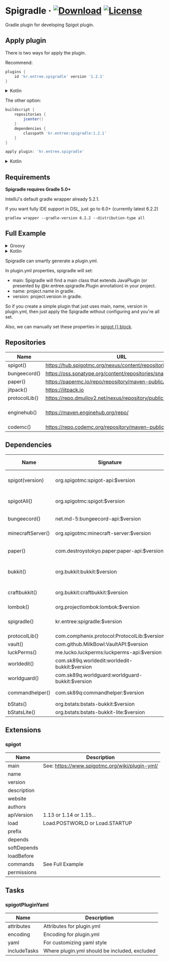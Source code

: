# Spigradle &middot; [ ![Download](https://api.bintray.com/packages/entrypointkr/Spigradle/spigradle/images/download.svg?version=latest)](https://bintray.com/entrypointkr/Spigradle/spigradle/_latestVersion) [![License](https://img.shields.io/github/license/EntryPointKR/Spigradle.svg)](https://github.com/EntryPointKR/Spigradle/blob/master/LICENSE) 

Gradle plugin for developing Spigot plugin.

## Apply plugin

There is two ways for apply the plugin.

Recommend:

```groovy
plugins {
    id 'kr.entree.spigradle' version '1.2.1'
}
```

<details>
<summary>Kotlin</summary>

```kotlin
plugins {
    id("kr.entree.spigradle") version "1.2.1"
}
```

</details>

The other option:

```groovy
buildscript {
    repositories {
        jcenter()
    }
    dependencies {
        classpath 'kr.entree:spigradle:1.2.1'
    }
}

apply plugin: 'kr.entree.spigradle'
```

<details>
<summary>Kotlin</summary>

```kotlin
buildscript {
    repositories {
        jcenter()
    }
    dependencies {
        classpath("kr.entree:spigradle:1.2.1")
    }
}

apply(plugin = "kr.entree.spigradle")
```

</details>

## Requirements

**Spigradle requires Gradle 5.0+**

IntelliJ's default gradle wrapper already 5.2.1.

If you want fully IDE support in DSL, just go to 6.0+ (currently latest 6.2.2)

```
gradlew wrapper --gradle-version 6.2.2 --distribution-type all
```

## Full Example

<details>
<summary>Groovy</summary>
<p>

```groovy
plugins {
    id 'java'
    id 'kr.entree.spigradle' version '1.2.1'
}

group 'org.example'
version '1.0-SNAPSHOT'

sourceCompatibility = 1.8

repositories {
    mavenCentral()
    protocolLib()
    jitpack() // For vault
}

dependencies {
    compileOnly paper('1.15.1') // Or spigot()
    compileOnly protocolLib()
    compileOnly vault()
    testImplementation 'junit:junit:4.12'
}

spigot {
    authors = ['Me']
    depends = ['ProtocolLib']
    apiVersion = '1.15'
    load = STARTUP
    commands {
        give {
            aliases = ['i']
            description = 'Give command.'
            permission = 'test.foo'
            permissionMessage = 'You do not have permission!'
            usage = '/<command> [test|stop]'
        }
    }
    permissions {
        'test.foo' {
            description = 'Allows foo command'
            defaults = 'true'
        }
        'test.*' {
            description = 'Wildcard permission'
            defaults = 'op'
            children = ['test.foo': true]
        }
    }
}
```

</p>
</details>

<details>
<summary>Kotlin</summary>
<p>

```kotlin
import kr.entree.spigradle.attribute.*
import kr.entree.spigradle.kotlin.*

plugins {
    kotlin("jvm") version "1.3.70"
    id("kr.entree.spigradle") version "1.2.1"
}

group = "org.example"
version = "1.0-SNAPSHOT"

repositories {
    mavenCentral()
    protocolLib()
    jitpack() // For vault
}

dependencies {
    compileOnly(paper("1.15.1")) // Or spigot()
    compileOnly(protocolLib())
    compileOnly(vault())
    testImplementation("junit:junit:4.12")
}

spigot {
    authors = listOf("Me")
    depends = listOf("ProtocolLib")
    apiVersion = "1.15"
    load = Load.STARTUP
    commands {
        create("give") {
            aliases = listOf("i")
            description = "Give command."
            permission = "test.foo"
            permissionMessage = "You do not have permission!"
            usage = "/<command> [test|stop]"
        }
    }
    permissions {
        create("test.foo") {
            description = "Allows foo command"
            defaults = "true"
        }
        create("test.*") {
            description = "Wildcard permission"
            defaults = "op"
            children = mapOf("test.foo" to true)
        }
    }
}
```

</p>
</details>

Spigradle can smartly generate a plugin.yml.

In plugin.yml properties, spigradle will set:

- main: Spigradle will find a main class that extends JavaPlugin (or presented by @kr.entree.spigradle.Plugin annotation) in your project.
- name: project.name in gradle.
- version: project.version in gradle.

So if you create a simple plugin that just uses main, name, version in plugin.yml, then just apply the Spigradle without configuring and you're all set.

Also, we can manually set these properties in [spigot {} block](https://github.com/EntryPointKR/Spigradle#spigot).

## Repositories

|  Name         |  URL                                                           | Relations                               | Aliases  |
|---------------|----------------------------------------------------------------|-----------------------------------------|----------|
| spigot()      | https://hub.spigotmc.org/nexus/content/repositories/snapshots/ |                                         |          |
| bungeecord()  | https://oss.sonatype.org/content/repositories/snapshots/       |                                         |          |
| paper()       | https://papermc.io/repo/repository/maven-public/               |                                         |          |
| jitpack()     | https://jitpack.io                                             | Vault                                   | vault()  |
| protocolLib() | https://repo.dmulloy2.net/nexus/repository/public/             |                                         |          |
| enginehub()   | https://maven.enginehub.org/repo/                              | worldguard, worldedit, commandhelper... |          |
| codemc()      | https://repo.codemc.org/repository/maven-public/               | BStats                                  | bStats() |

## Dependencies

|  Name             |  Signature                                      | Default version          |
|-------------------|-------------------------------------------------|--------------------------|
| spigot(version)   | org.spigotmc:spigot-api:$version                | 1.15.2-R0.1-SNAPSHOT     |
| spigotAll()       | org.spigotmc:spigot:$version                    | 1.15.2-R0.1-SNAPSHOT     |
| bungeecord()      | net.md-5:bungeecord-api:$version                | 1.15-SNAPSHOT
| minecraftServer() | org.spigotmc:minecraft-server:$version          | 1.15.2-SNAPSHOT          |
| paper()           | com.destroystokyo.paper:paper-api:$version      | 1.15.2-R0.1-SNAPSHOT     |
| bukkit()          | org.bukkit:bukkit:$version                      | 1.15.2-R0.1-SNAPSHOT     |
| craftbukkit()     | org.bukkit:craftbukkit:$version                 | 1.15.2-R0.1-SNAPSHOT     |
| lombok()          | org.projectlombok:lombok:$version               | 1.18.12                  |
| spigradle()       | kr.entree:spigradle:$version                    | What version you applied |
| protocolLib()     | com.comphenix.protocol:ProtocolLib:$version     | 4.4.0                    |
| vault()           | com.github.MilkBowl:VaultAPI:$version           | 1.7                      |
| luckPerms()       | me.lucko.luckperms:luckperms-api:$version       | 5.0                      |
| worldedit()       | com.sk89q.worldedit:worldedit-bukkit:$version   | 7.1.0                    |
| worldguard()      | com.sk89q.worldguard:worldguard-bukkit:$version | 7.0.2                    |
| commandhelper()   | com.sk89q:commandhelper:$version                | 3.3.4-SNAPSHOT           |
| bStats()          | org.bstats:bstats-bukkit:$version               | 1.7                      |
| bStatsLite()      | org.bstats:bstats-bukkit-lite:$version          | 1.7                      |

## Extensions

### spigot

| Name        | Description                                    |
|-------------|------------------------------------------------|
| main        | See: https://www.spigotmc.org/wiki/plugin-yml/ |
| name        |                                                |
| version     |                                                |
| description |                                                |
| website     |                                                |
| authors     |                                                |
| apiVersion  | 1.13 or 1.14 or 1.15...                        |
| load        | Load.POSTWORLD or Load.STARTUP                 |
| prefix      |                                                |
| depends     |                                                |
| softDepends |                                                |
| loadBefore  |                                                |
| commands    | See Full Example                               |
| permissions |                                                |

## Tasks

### spigotPluginYaml

| Name         | Description                                   |
|--------------|-----------------------------------------------|
| attributes   | Attributes for plugin.yml                     |
| encoding     | Encoding for plugin.yml                       |
| yaml         | For customizing yaml style                    |
| includeTasks | Where plugin.yml should be included, excluded |